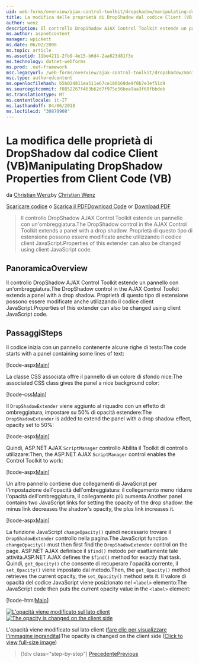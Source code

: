 ```yaml
---
uid: web-forms/overview/ajax-control-toolkit/dropshadow/manipulating-dropshadow-properties-from-client-code-vb
title: La modifica delle proprietà di DropShadow dal codice Client (VB) | Documenti Microsoft
author: wenz
description: Il controllo DropShadow AJAX Control Toolkit estende un pannello con un'ombreggiatura. Proprietà di questa estensione può essere modificata utilizzando client JavaScrip...
ms.author: aspnetcontent
manager: wpickett
ms.date: 06/02/2008
ms.topic: article
ms.assetid: 11be4211-2fb9-4e15-b6d4-2aa623d81f3e
ms.technology: dotnet-webforms
ms.prod: .net-framework
msc.legacyurl: /web-forms/overview/ajax-control-toolkit/dropshadow/manipulating-dropshadow-properties-from-client-code-vb
msc.type: authoredcontent
ms.openlocfilehash: b5b024811ea511e67ce180169de9f0b7e3ef51d9
ms.sourcegitcommit: f8852267f463b62d7f975e56bea9aa3f68fbbdeb
ms.translationtype: MT
ms.contentlocale: it-IT
ms.lasthandoff: 04/06/2018
ms.locfileid: "30870908"
---
```

<a name="manipulating-dropshadow-properties-from-client-code-vb"></a><span data-ttu-id="fecf2-104">La modifica delle proprietà di DropShadow dal codice Client (VB)</span><span class="sxs-lookup"><span data-stu-id="fecf2-104">Manipulating DropShadow Properties from Client Code (VB)</span></span>
====================
<span data-ttu-id="fecf2-105">da [Christian Wenz](https://github.com/wenz)</span><span class="sxs-lookup"><span data-stu-id="fecf2-105">by [Christian Wenz](https://github.com/wenz)</span></span>

<span data-ttu-id="fecf2-106">[Scaricare codice](http://download.microsoft.com/download/5/1/6/51652a81-500b-4f6b-88d3-617103e7941e/DropShadow2.vb.zip) o [Scarica il PDF](http://download.microsoft.com/download/b/6/a/b6ae89ee-df69-4c87-9bfb-ad1eb2b23373/dropshadow2VB.pdf)</span><span class="sxs-lookup"><span data-stu-id="fecf2-106">[Download Code](http://download.microsoft.com/download/5/1/6/51652a81-500b-4f6b-88d3-617103e7941e/DropShadow2.vb.zip) or [Download PDF](http://download.microsoft.com/download/b/6/a/b6ae89ee-df69-4c87-9bfb-ad1eb2b23373/dropshadow2VB.pdf)</span></span>

> <span data-ttu-id="fecf2-107">Il controllo DropShadow AJAX Control Toolkit estende un pannello con un'ombreggiatura.</span><span class="sxs-lookup"><span data-stu-id="fecf2-107">The DropShadow control in the AJAX Control Toolkit extends a panel with a drop shadow.</span></span> <span data-ttu-id="fecf2-108">Proprietà di questo tipo di estensione possono essere modificate anche utilizzando il codice client JavaScript.</span><span class="sxs-lookup"><span data-stu-id="fecf2-108">Properties of this extender can also be changed using client JavaScript code.</span></span>


## <a name="overview"></a><span data-ttu-id="fecf2-109">Panoramica</span><span class="sxs-lookup"><span data-stu-id="fecf2-109">Overview</span></span>

<span data-ttu-id="fecf2-110">Il controllo DropShadow AJAX Control Toolkit estende un pannello con un'ombreggiatura.</span><span class="sxs-lookup"><span data-stu-id="fecf2-110">The DropShadow control in the AJAX Control Toolkit extends a panel with a drop shadow.</span></span> <span data-ttu-id="fecf2-111">Proprietà di questo tipo di estensione possono essere modificate anche utilizzando il codice client JavaScript.</span><span class="sxs-lookup"><span data-stu-id="fecf2-111">Properties of this extender can also be changed using client JavaScript code.</span></span>

## <a name="steps"></a><span data-ttu-id="fecf2-112">Passaggi</span><span class="sxs-lookup"><span data-stu-id="fecf2-112">Steps</span></span>

<span data-ttu-id="fecf2-113">Il codice inizia con un pannello contenente alcune righe di testo:</span><span class="sxs-lookup"><span data-stu-id="fecf2-113">The code starts with a panel containing some lines of text:</span></span>

[!code-aspx[Main](manipulating-dropshadow-properties-from-client-code-vb/samples/sample1.aspx)]

<span data-ttu-id="fecf2-114">La classe CSS associata offre il pannello di un colore di sfondo nice:</span><span class="sxs-lookup"><span data-stu-id="fecf2-114">The associated CSS class gives the panel a nice background color:</span></span>

[!code-css[Main](manipulating-dropshadow-properties-from-client-code-vb/samples/sample2.css)]

<span data-ttu-id="fecf2-115">Il `DropShadowExtender` viene aggiunto al riquadro con un effetto di ombreggiatura, impostare su 50% di opacità estendere:</span><span class="sxs-lookup"><span data-stu-id="fecf2-115">The `DropShadowExtender` is added to extend the panel with a drop shadow effect, opacity set to 50%:</span></span>

[!code-aspx[Main](manipulating-dropshadow-properties-from-client-code-vb/samples/sample3.aspx)]

<span data-ttu-id="fecf2-116">Quindi, ASP.NET AJAX `ScriptManager` controllo Abilita il Toolkit di controllo utilizzare:</span><span class="sxs-lookup"><span data-stu-id="fecf2-116">Then, the ASP.NET AJAX `ScriptManager` control enables the Control Toolkit to work:</span></span>

[!code-aspx[Main](manipulating-dropshadow-properties-from-client-code-vb/samples/sample4.aspx)]

<span data-ttu-id="fecf2-117">Un altro pannello contiene due collegamenti di JavaScript per l'impostazione dell'opacità dell'ombreggiatura: il collegamento meno ridurre l'opacità dell'ombreggiatura, il collegamento più aumenta.</span><span class="sxs-lookup"><span data-stu-id="fecf2-117">Another panel contains two JavaScript links for setting the opacity of the drop shadow: the minus link decreases the shadow's opacity, the plus link increases it.</span></span>

[!code-aspx[Main](manipulating-dropshadow-properties-from-client-code-vb/samples/sample5.aspx)]

<span data-ttu-id="fecf2-118">La funzione JavaScript `changeOpacity()` quindi necessario trovare il `DropShadowExtender` controllo nella pagina.</span><span class="sxs-lookup"><span data-stu-id="fecf2-118">The JavaScript function `changeOpacity()` must then first find the `DropShadowExtender` control on the page.</span></span> <span data-ttu-id="fecf2-119">ASP.NET AJAX definisce il `$find()` metodo per esattamente tale attività.</span><span class="sxs-lookup"><span data-stu-id="fecf2-119">ASP.NET AJAX defines the `$find()` method for exactly that task.</span></span> <span data-ttu-id="fecf2-120">Quindi, `get_Opacity()` che consente di recuperare l'opacità corrente, il `set_Opacity()` viene impostato dal metodo.</span><span class="sxs-lookup"><span data-stu-id="fecf2-120">Then, the `get_Opacity()` method retrieves the current opacity, the `set_Opacity()` method sets it.</span></span> <span data-ttu-id="fecf2-121">Il valore di opacità del codice JavaScript viene posizionato nel `<label>` elemento:</span><span class="sxs-lookup"><span data-stu-id="fecf2-121">The JavaScript code then puts the current opacity value in the `<label>` element:</span></span>

[!code-html[Main](manipulating-dropshadow-properties-from-client-code-vb/samples/sample6.html)]


<span data-ttu-id="fecf2-122">[![L'opacità viene modificato sul lato client](manipulating-dropshadow-properties-from-client-code-vb/_static/image2.png)](manipulating-dropshadow-properties-from-client-code-vb/_static/image1.png)</span><span class="sxs-lookup"><span data-stu-id="fecf2-122">[![The opacity is changed on the client side](manipulating-dropshadow-properties-from-client-code-vb/_static/image2.png)](manipulating-dropshadow-properties-from-client-code-vb/_static/image1.png)</span></span>

<span data-ttu-id="fecf2-123">L'opacità viene modificato sul lato client ([fare clic per visualizzare l'immagine ingrandita](manipulating-dropshadow-properties-from-client-code-vb/_static/image3.png))</span><span class="sxs-lookup"><span data-stu-id="fecf2-123">The opacity is changed on the client side ([Click to view full-size image](manipulating-dropshadow-properties-from-client-code-vb/_static/image3.png))</span></span>

> [!div class="step-by-step"]
> [<span data-ttu-id="fecf2-124">Precedente</span><span class="sxs-lookup"><span data-stu-id="fecf2-124">Previous</span></span>](adjusting-the-z-index-of-a-dropshadow-vb.md)
